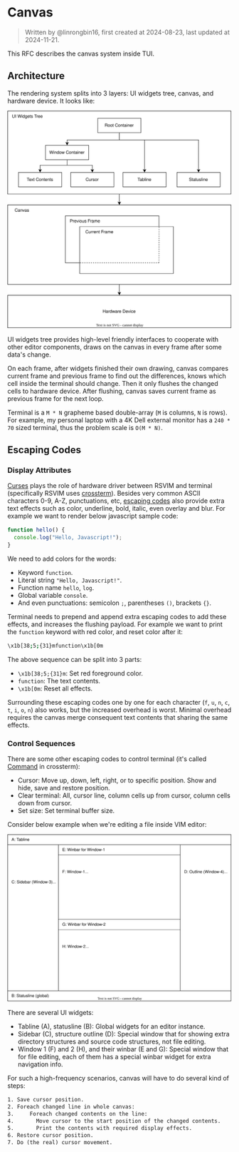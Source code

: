# Canvas

> Written by @linrongbin16, first created at 2024-08-23, last updated at 2024-11-21.

This RFC describes the canvas system inside TUI.

## Architecture

The rendering system splits into 3 layers: UI widgets tree, canvas, and hardware device. It looks like:

![1](../images/1-TUI-2-Canvas.1.drawio.svg)

UI widgets tree provides high-level friendly interfaces to cooperate with other editor components, draws on the canvas in every frame after some data's change.

On each frame, after widgets finished their own drawing, canvas compares current frame and previous frame to find out the differences, knows which cell inside the terminal should change. Then it only flushes the changed cells to hardware device. After flushing, canvas saves current frame as previous frame for the next loop.

Terminal is a `M * N` grapheme based double-array (`M` is columns, `N` is rows). For example, my personal laptop with a 4K Dell external monitor has a `240 * 70` sized terminal, thus the problem scale is `O(M * N)`.

## Escaping Codes

### Display Attributes

[Curses](<https://en.wikipedia.org/wiki/Curses_(programming_library)>) plays the role of hardware driver between RSVIM and terminal (specifically RSVIM uses [crossterm](https://github.com/crossterm-rs/crossterm)). Besides very common ASCII characters 0-9, A-Z, punctuations, etc, [escaping codes](https://en.wikipedia.org/wiki/ANSI_escape_code) also provide extra text effects such as color, underline, bold, italic, even overlay and blur. For example we want to render below javascript sample code:

```javascript
function hello() {
  console.log("Hello, Javascript!");
}
```

We need to add colors for the words:

- Keyword `function`.
- Literal string `"Hello, Javascript!"`.
- Function name `hello`, `log`.
- Global variable `console`.
- And even punctuations: semicolon `;`, parentheses `()`, brackets `{}`.

Terminal needs to prepend and append extra escaping codes to add these effects, and increases the flushing payload. For example we want to print the `function` keyword with red color, and reset color after it:

```bash
\x1b[38;5;{31}mfunction\x1b[0m
```

The above sequence can be split into 3 parts:

- `\x1b[38;5;{31}m`: Set red foreground color.
- `function`: The text contents.
- `\x1b[0m`: Reset all effects.

Surrounding these escaping codes one by one for each character (`f`, `u`, `n`, `c`, `t`, `i`, `o`, `n`) also works, but the increased overhead is worst. Minimal overhead requires the canvas merge consequent text contents that sharing the same effects.

### Control Sequences

There are some other escaping codes to control terminal (it's called [Command](https://docs.rs/crossterm/latest/crossterm/trait.Command.html) in crossterm):

- Cursor: Move up, down, left, right, or to specific position. Show and hide, save and restore position.
- Clear terminal: All, cursor line, column cells up from cursor, column cells down from cursor.
- Set size: Set terminal buffer size.

Consider below example when we're editing a file inside VIM editor:

![2](../images/1-TUI-2-Canvas.2.drawio.svg)

There are several UI widgets:

- Tabline (A), statusline (B): Global widgets for an editor instance.
- Sidebar (C), structure outline (D): Special window that for showing extra directory structures and source code structures, not file editing.
- Window 1 (F) and 2 (H), and their winbar (E and G): Special window that for file editing, each of them has a special winbar widget for extra navigation info.

For such a high-frequency scenarios, canvas will have to do several kind of steps:

```text
1. Save cursor position.
2. Foreach changed line in whole canvas:
3.     Foreach changed contents on the line:
4.       Move cursor to the start position of the changed contents.
5.       Print the contents with required display effects.
6. Restore cursor position.
7. Do (the real) cursor movement.
```
